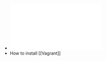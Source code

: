 - ![Linux Basics for Hackers.pdf](../assets/Linux_Basics_for_Hackers_1670050829250_0.pdf)
- How to install [[Vagrant]]